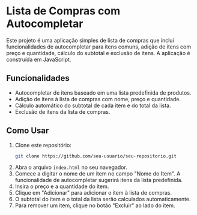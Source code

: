 # Lista de Compras com Autocompletar

Este projeto é uma aplicação simples de lista de compras que inclui funcionalidades de autocompletar para itens comuns, adição de itens com preço e quantidade, cálculo do subtotal e exclusão de itens. A aplicação é construída em JavaScript.

## Funcionalidades

- Autocompletar de itens baseado em uma lista predefinida de produtos.
- Adição de itens à lista de compras com nome, preço e quantidade.
- Cálculo automático do subtotal de cada item e do total da lista.
- Exclusão de itens da lista de compras.

## Como Usar

1. Clone este repositório:
    ```bash
    git clone https://github.com/seu-usuario/seu-repositorio.git
    ```
2. Abra o arquivo `index.html` no seu navegador.
3. Comece a digitar o nome de um item no campo "Nome do Item". A funcionalidade de autocompletar sugerirá itens da lista predefinida.
4. Insira o preço e a quantidade do item.
5. Clique em "Adicionar" para adicionar o item à lista de compras.
6. O subtotal do item e o total da lista serão calculados automaticamente.
7. Para remover um item, clique no botão "Excluir" ao lado do item.
